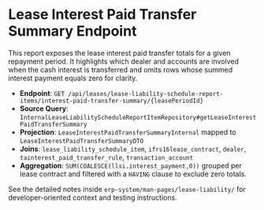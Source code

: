 # Lease Interest Paid Transfer Summary Endpoint

This report exposes the lease interest paid transfer totals for a given repayment
period. It highlights which dealer and accounts are involved when the cash
interest is transferred and omits rows whose summed interest payment equals zero
for clarity.

* **Endpoint**: `GET /api/leases/lease-liability-schedule-report-items/interest-paid-transfer-summary/{leasePeriodId}`
* **Source Query**: `InternalLeaseLiabilityScheduleReportItemRepository#getLeaseInterestPaidTransferSummary`
* **Projection**: `LeaseInterestPaidTransferSummaryInternal` mapped to
  `LeaseInterestPaidTransferSummaryDTO`
* **Joins**: `lease_liability_schedule_item`, `ifrs16lease_contract`, `dealer`,
  `tainterest_paid_transfer_rule`, `transaction_account`
* **Aggregation**: `SUM(COALESCE(llsi.interest_payment,0))` grouped per lease
  contract and filtered with a `HAVING` clause to exclude zero totals.

See the detailed notes inside `erp-system/man-pages/lease-liability/`
for developer-oriented context and testing instructions.
